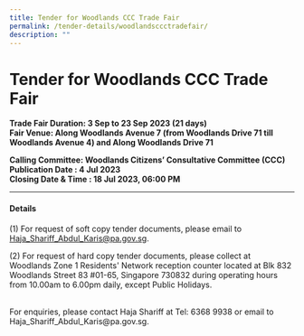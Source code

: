 ```yaml
---
title: Tender for Woodlands CCC Trade Fair
permalink: /tender-details/woodlandsccctradefair/
description: ""
---
```

Tender for Woodlands CCC Trade Fair
=======================================
**Trade Fair Duration: 3 Sep to 23 Sep 2023 (21 days) <br>
Fair Venue: Along Woodlands Avenue 7 (from Woodlands Drive 71 till Woodlands Avenue 4) and Along Woodlands Drive 71**

**Calling Committee: Woodlands Citizens’ Consultative Committee (CCC)**<br>
**Publication Date : 4 Jul 2023** <br>
**Closing Date &amp; Time : 18 Jul 2023, 06:00 PM**
* * *
#### Details
(1) For request of soft copy tender documents, please email to Haja_Shariff_Abdul_Karis@pa.gov.sg.

(2) For request of hard copy tender documents, please collect at Woodlands Zone 1 Residents' Network reception counter located at Blk 832 Woodlands Street 83 #01-65, Singapore 730832 during operating hours from 10.00am to 6.00pm daily, except Public Holidays.

<br>
For enquiries, please contact Haja Shariff at Tel: 6368 9938 or email to Haja_Shariff_Abdul_Karis@pa.gov.sg.


